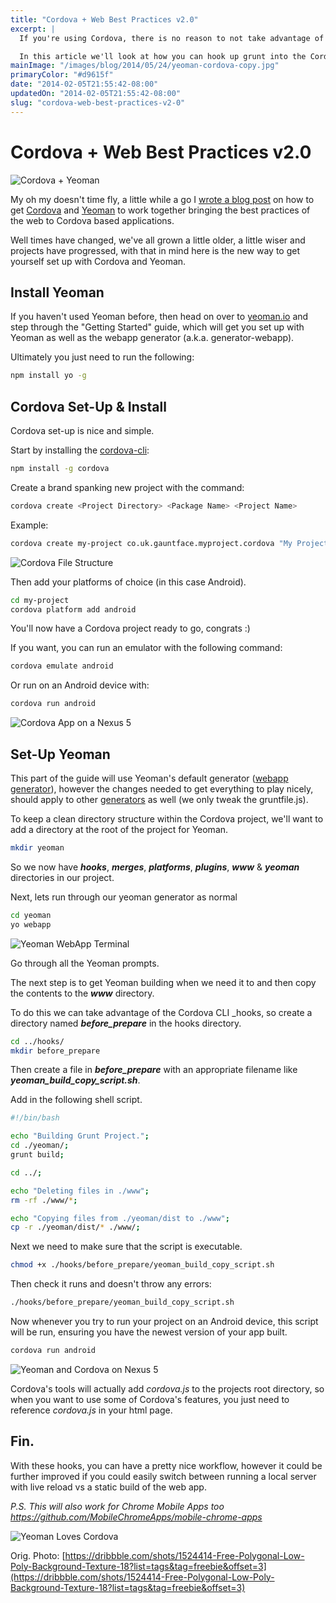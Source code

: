 ```yaml
---
title: "Cordova + Web Best Practices v2.0"
excerpt: |
  If you're using Cordova, there is no reason to not take advantage of build tools like grunt and fewer bytes to load will still cut down load times inside your apps.

  In this article we'll look at how you can hook up grunt into the Cordova build process, meaning you have one command to build your web project, copy that over into Cordova and build the project onto your device.
mainImage: "/images/blog/2014/05/24/yeoman-cordova-copy.jpg"
primaryColor: "#d9615f"
date: "2014-02-05T21:55:42-08:00"
updatedOn: "2014-02-05T21:55:42-08:00"
slug: "cordova-web-best-practices-v2-0"
---
```


# Cordova + Web Best Practices v2.0

![Cordova + Yeoman](/images/blog/2013/07/Cordova-and-Yeoman.png)

My oh my doesn't time fly, a little while a go I [wrote a blog post](http://blog.gauntface.co.uk/2013/07/18/cordova-web-best-practices/) on how to get [Cordova](http://cordova.apache.org/) and [Yeoman](http://yeoman.io/) to work together bringing the best practices of the web to Cordova based applications.

Well times have changed, we've all grown a little older, a little wiser and projects have progressed, with that in mind here is the new way to get yourself set up with Cordova and Yeoman.

## Install Yeoman

If you haven't used Yeoman before, then head on over to [yeoman.io](http://yeoman.io/) and step through the "Getting Started" guide, which will get you set up with Yeoman as well as the webapp generator (a.k.a. generator-webapp).

Ultimately you just need to run the following:

```bash
npm install yo -g
```

## Cordova Set-Up & Install

Cordova set-up is nice and simple.

Start by installing the [cordova-cli](https://github.com/apache/cordova-cli):

```bash
npm install -g cordova
```

Create a brand spanking new project with the command:

```bash
cordova create <Project Directory> <Package Name> <Project Name>
```

Example:

```bash
cordova create my-project co.uk.gauntface.myproject.cordova "My Project"
```

![Cordova File Structure](/images/blog/2014/02/cordova-file-structure.png)

Then add your platforms of choice (in this case Android).

```bash
cd my-project
cordova platform add android
```

You'll now have a Cordova project ready to go, congrats :)

If you want, you can run an emulator with the following command:

```bash
cordova emulate android
```

Or run on an Android device with:

```bash
cordova run android
```

![Cordova App on a Nexus 5](/images/blog/2014/02/Cordova-App-Launch1.png "600")

## Set-Up Yeoman

This part of the guide will use Yeoman's default generator ([webapp generator](https://github.com/yeoman/generator-webapp)), however the changes needed to get everything to play nicely, should apply to other [generators](http://yeoman.io/generators.html) as well (we only tweak the gruntfile.js).

To keep a clean directory structure within the Cordova project, we'll want to add a directory at the root of the project for Yeoman.

```bash
mkdir yeoman
```

So we now have _**hooks**_, _**merges**_, _**platforms**_, _**plugins**_, _**www**_ & _**yeoman**_ directories in our project.

Next, lets run through our yeoman generator as normal

```bash
cd yeoman
yo webapp
```

![Yeoman WebApp Terminal](/images/blog/2014/02/Yeoman-Terminal-Crop.png)

Go through all the Yeoman prompts.

The next step is to get Yeoman building when we need it to and then copy the contents to the _**www**_ directory.

To do this we can take advantage of the Cordova CLI _hooks, so create a directory named _**before_prepare**_ in the hooks directory.

```bash
cd ../hooks/
mkdir before_prepare
```

Then create a file in _**before_prepare**_ with an appropriate filename like _**yeoman_build_copy_script.sh**_.

Add in the following shell script.

```bash
#!/bin/bash

echo "Building Grunt Project.";
cd ./yeoman/;
grunt build;

cd ../;

echo "Deleting files in ./www";
rm -rf ./www/*;

echo "Copying files from ./yeoman/dist to ./www";
cp -r ./yeoman/dist/* ./www/;
```

Next we need to make sure that the script is executable.

```bash
chmod +x ./hooks/before_prepare/yeoman_build_copy_script.sh
```

Then check it runs and doesn't throw any errors:

```bash
./hooks/before_prepare/yeoman_build_copy_script.sh
```

Now whenever you try to run your project on an Android device, this script will be run, ensuring you have the newest version of your app built.

```bash
cordova run android
```

![Yeoman and Cordova on Nexus 5](/images/blog/2014/02/Yeoman-and-Cordova.png "600")

Cordova's tools will actually add _cordova.js_ to the projects root directory, so when you want to use some of Cordova's features, you just need to reference _cordova.js_ in your html page.

## Fin.

With these hooks, you can have a pretty nice workflow, however it could be further improved if you could easily switch between running a local server with live reload vs a static build of the web app.

_P.S. This will also work for Chrome Mobile Apps too <https://github.com/MobileChromeApps/mobile-chrome-apps>_

![Yeoman Loves Cordova](/images/blog/2013/07/Yeoman-Heart-Cordova.png)

Orig. Photo: [https://dribbble.com/shots/1524414-Free-Polygonal-Low-Poly-Background-Texture-18?list=tags&tag=freebie&offset=3](https://dribbble.com/shots/1524414-Free-Polygonal-Low-Poly-Background-Texture-18?list=tags&tag=freebie&offset=3)